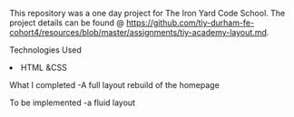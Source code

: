 This repository was a one day project for The Iron Yard Code School. The project details can be found @ <a href="https://github.com/tiy-durham-fe-cohort4/resources/blob/master/assignments/tiy-academy-layout.md">https://github.com/tiy-durham-fe-cohort4/resources/blob/master/assignments/tiy-academy-layout.md</a>.

Technologies Used
<li>HTML &CSS</li>

What I completed
-A full layout rebuild of the homepage

To be implemented
-a fluid layout
